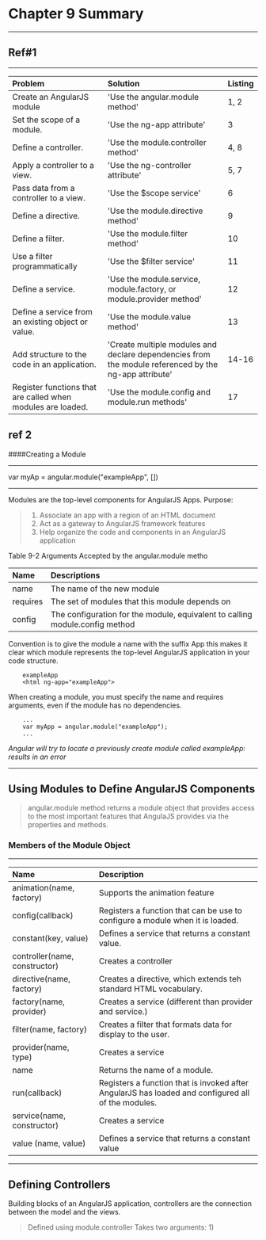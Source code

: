 # Chapter 9 Summary 
_______
## Ref#1
_______
Problem  |  Solution |  Listing
:-------- |:------ |:----------
Create an AngularJS module | 'Use the angular.module method' | 1, 2
Set the scope of a module. | 'Use the ng-app attribute' |  3
Define a controller. | 'Use the module.controller method' | 4, 8
Apply a controller to a view. | 'Use the ng-controller attribute' |  5, 7
Pass data from a controller to a view. | 'Use the $scope service' |  6
Define a directive. | 'Use the module.directive method' |  9
Define a filter. | 'Use the module.filter method' |  10
Use a filter programmatically | 'Use the $filter service' |  11
Define a service. | 'Use the module.service, module.factory, or module.provider method' | 12
Define a service from an existing object or value. | 'Use the module.value method' | 13
Add structure to the code in an application. | 'Create multiple modules and declare dependencies from the module referenced by the ng-app attribute' | 14-16
Register functions that are called when modules are loaded. | 'Use the module.config and module.run methods' | 17

## ref 2 
####Creating a Module
_______

var myAp = angular.module("exampleApp", [])

_______

Modules are the top-level components for AngularJS Apps.
Purpose:


>    1. Associate an app with a region of an HTML document
>    2. Act as a gateway to AngularJS framework features
>    3. Help organize the code and components in an AngularJS application


Table 9-2 Arguments Accepted by the angular.module metho

Name | Descriptions
:-----|:-------
name | The name of the new module
requires | The set of modules that this module depends on
config | The configuration for the module, equivalent to calling module.config method

Convention is to give the module a name with the suffix App this makes it clear which module represents the top-level 
AngularJS application in your code structure. 

        exampleApp
        <html ng-app="exampleApp">
        
When creating a module, you must specify the name and requires arguments, even if the module
has no dependencies.
        
        ...
        var myApp = angular.module("exampleApp");
        ...
        
*Angular will try to locate a previously create module called exampleApp: results in an error*
________

## Using Modules to Define AngularJS Components
> angular.module method returns a module object that provides access to the most important features that AngulaJS 
> provides via the properties and methods.

### Members of the Module Object

_________

Name | Description
:-----|:------
animation(name, factory) | Supports the animation feature
config(callback) | Registers a function that can be use to configure a module when it is loaded.
constant(key, value) | Defines a service that returns a constant value.
controller(name, constructor) | Creates a controller
directive(name, factory) | Creates a directive, which extends teh standard HTML vocabulary.
factory(name, provider) | Creates a service (different than provider and service.)
filter(name, factory) | Creates a filter that formats data for display to the user.
provider(name, type) | Creates a service 
name | Returns the name of a module.
run(callback) | Registers a function that is invoked after AngularJS has loaded and configured all of the modules.
service(name, constructor) | Creates a service
value (name, value) | Defines a service that returns a constant value

__________


## Defining Controllers

Building blocks of an AngularJS application, controllers are the connection between the model and the views.

> Defined using module.controller
> Takes two arguments: 
        1) 
